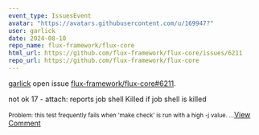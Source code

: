 ```yaml
---
event_type: IssuesEvent
avatar: "https://avatars.githubusercontent.com/u/169947?"
user: garlick
date: 2024-08-10
repo_name: flux-framework/flux-core
html_url: https://github.com/flux-framework/flux-core/issues/6211
repo_url: https://github.com/flux-framework/flux-core
---
```


<a href='https://github.com/garlick' target='_blank'>garlick</a> open issue <a href='https://github.com/flux-framework/flux-core/issues/6211' target='_blank'>flux-framework/flux-core#6211</a>.

<p>not ok 17 - attach: reports job shell Killed if job shell is killed</p><small>Problem: this test frequently fails when 'make check' is run with a high -j value....</small><a href='https://github.com/flux-framework/flux-core/issues/6211' target='_blank'>View Comment</a>